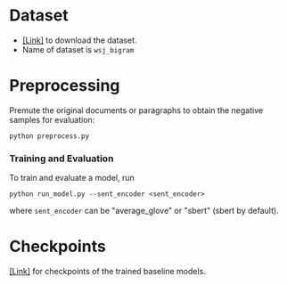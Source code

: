 # Dataset

- [[Link]](https://iiitaphyd-my.sharepoint.com/:u:/g/personal/sarthak_agrawal_research_iiit_ac_in/Ea3Se4CFeVdMnATyIwQiufcB8tUgsj2Bj29FStIUiOjPaw?e=wLMfwK) to download the dataset.
- Name of dataset is `wsj_bigram`

# Preprocessing

Premute the original documents or paragraphs to obtain the negative samples for evaluation:

```
python preprocess.py
```

### Training and Evaluation

To train and evaluate a model, run

```
python run_model.py --sent_encoder <sent_encoder>
```

where `sent_encoder` can be "average_glove" or "sbert" (sbert by default).

# Checkpoints

[[Link]](https://iiitaphyd-my.sharepoint.com/:u:/g/personal/sarthak_agrawal_research_iiit_ac_in/EYPh9CDmi3NLsJzd7MvXPBEBzT18RiZE015cRdQLYfDSrg?e=WobcjH) for checkpoints of the trained baseline models.
